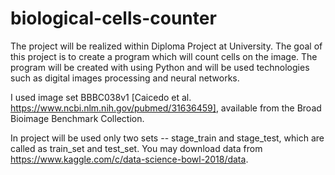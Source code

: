 # biological-cells-counter
The project will be realized within Diploma Project at University. The goal of this project is to create a program which will count cells on the image. The program will be created with using Python and  will be used technologies such as digital images processing and neural networks.

I used image set BBBC038v1 [Caicedo et al. https://www.ncbi.nlm.nih.gov/pubmed/31636459], available from the Broad Bioimage Benchmark Collection.

In project will be used only two sets -- stage_train and stage_test, which are called as train_set and test_set. You may download data from https://www.kaggle.com/c/data-science-bowl-2018/data.
